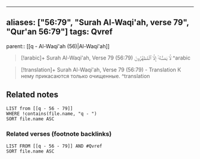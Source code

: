 
---
aliases: ["56:79", "Surah Al-Waqi'ah, verse 79", "Qur'an 56:79"]
tags: Qvref
---

parent:: [[q - Al-Waqi'ah (56)|Al-Waqi'ah]]

> [!arabic]+ Surah Al-Waqi'ah, Verse 79 (56:79)
> <span class="quran-arabic">لَّا يَمَسُّهُۥٓ إِلَّا ٱلْمُطَهَّرُونَ</span>
^arabic

> [!translation]+ Surah Al-Waqi'ah, Verse 79 (56:79) - Translation
> К нему прикасаются только очищенные.
^translation



## Related notes
```dataview
LIST from [[q - 56 - 79]]
WHERE !contains(file.name, "q - ")
SORT file.name ASC
```

### Related verses (footnote backlinks)
```dataview
LIST FROM [[q - 56 - 79]] AND #Qvref
SORT file.name ASC
```

